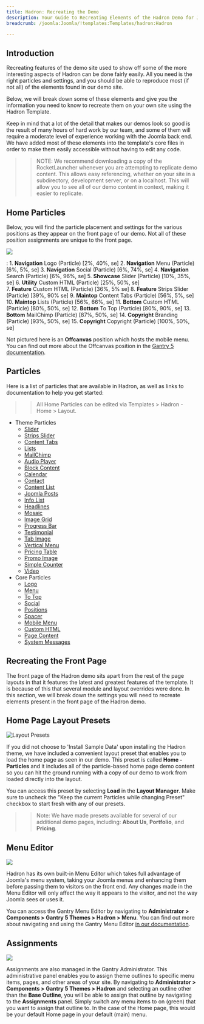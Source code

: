 ```yaml
---
title: Hadron: Recreating the Demo
description: Your Guide to Recreating Elements of the Hadron Demo for Joomla
breadcrumb: /joomla:Joomla/!templates:Templates/hadron:Hadron

---
```


Introduction
-----

Recreating features of the demo site used to show off some of the more interesting aspects of Hadron can be done fairly easily. All you need is the right particles and settings, and you should be able to reproduce most (if not all) of the elements found in our demo site.

Below, we will break down some of these elements and give you the information you need to know to recreate them on your own site using the Hadron Template.

Keep in mind that a lot of the detail that makes our demos look so good is the result of many hours of hard work by our team, and some of them will require a moderate level of experience working with the Joomla back end. We have added most of these elements into the template's core files in order to make them easily accessible without having to edit any code.

>> NOTE: We recommend downloading a copy of the RocketLauncher whenever you are attempting to replicate demo content. This allows easy referencing, whether on your site in a subdirectory, development server, or on a localhost. This will allow you to see all of our demo content in context, making it easier to replicate.

Home Particles
-----

Below, you will find the particle placement and settings for the various positions as they appear on the front page of our demo. Not all of these position assignments are unique to the front page.

![](assets/hadron2.png)

:   1. **Navigation** Logo (Particle) [2%, 40%, se]
    2. **Navigation** Menu (Particle) [6%, 5%, se]
    3. **Navigation** Social (Particle) [6%, 74%, se]
    4. **Navigation** Search (Particle) [6%, 96%, se]
    5. **Showcase** Slider (Particle) [10%, 35%, se]
    6. **Utility** Custom HTML (Particle) [25%, 50%, se]    
    7. **Feature** Custom HTML (Particle) [36%, 5% se]
    8. **Feature** Strips Slider (Particle) [39%, 90% se]
    9. **Maintop** Content Tabs (Particle) [56%, 5%, se]
    10. **Maintop** Lists (Particle) [56%, 66%, se]
    11. **Bottom** Custom HTML (Particle) [80%, 50%, se]
    12. **Bottom** To Top (Particle) [80%, 90%, se]
    13. **Bottom** MailChimp (Particle) [87%, 50%, se]
    14. **Copyright** Branding (Particle) [93%, 50%, se]
    15. **Copyright** Copyright (Particle) [100%, 50%, se]

Not pictured here is an **Offcanvas** position which hosts the mobile menu. You can find out more about the Offcanvas position in the [Gantry 5 documentation](http://docs.gantry.org/gantry5/configure/layout-manager#offcanvas-section).

Particles
-----

Here is a list of particles that are available in Hadron, as well as links to documentation to help you get started:

>> All Home Particles can be edited via Templates > Hadron - Home > Layout.

* Theme Particles
    * [Slider](particle_slider.md)
    * [Strips Slider](particle_stripsslider.md)
    * [Content Tabs](particle_contenttabs.md)
    * [Lists](particle_lists.md)
    * [MailChimp](particle_mailchimp.md)
    * [Audio Player](particle_audio.md)
    * [Block Content](particle_block.md)
    * [Calendar](particle_calendar.md)
    * [Contact](particle_contact.md)
    * [Content List](particle_contentlist.md)
    * [Joomla Posts](particle_joomla.md)
    * [Info List](particle_info.md)
    * [Headlines](particle_headlines.md)
    * [Mosaic](particle_mosaic.md)
    * [Image Grid](particle_image.md)
    * [Progress Bar](particle_progressbar.md)
    * [Testimonial](particle_testimonial.md)
    * [Tab Image](particle_tabimage.md)
    * [Vertical Menu](particle_verticalmenu.md)
    * [Pricing Table](particle_pricing.md)
    * [Promo Image](particle_promoimage.md)
    * [Simple Counter](particle_simplecounter.md)
    * [Video](particle_video.md)
* Core Particles
    - [Logo](http://docs.gantry.org/gantry5/particles/logo)
    - [Menu](http://docs.gantry.org/gantry5/particles/menu-control)
    - [To Top](http://docs.gantry.org/gantry5/particles/to-top)
    - [Social](http://docs.gantry.org/gantry5/particles/social)
    - [Positions](http://docs.gantry.org/gantry5/particles/position)
    - [Spacer](http://docs.gantry.org/gantry5/particles/spacer)
    - [Mobile Menu](http://docs.gantry.org/gantry5/particles/mobile-menu)
    - [Custom HTML](http://docs.gantry.org/gantry5/particles/custom-html)
    - [Page Content](http://docs.gantry.org/gantry5/particles/page-content)
    - [System Messages](http://docs.gantry.org/gantry5/particles/system-messages)

Recreating the Front Page
-----

The front page of the Hadron demo sits apart from the rest of the page layouts in that it features the latest and greatest features of the template. It is because of this that several module and layout overrides were done. In this section, we will break down the settings you will need to recreate elements present in the front page of the Hadron demo.

Home Page Layout Presets
-----

![Layout Presets](assets/layout_presets.png)

If you did not choose to 'Install Sample Data' upon installing the Hadron theme, we have included a convenient layout preset that enables you to load the home page as seen in our demo. This preset is called **Home - Particles** and it includes all of the particle-based home page demo content so you can hit the ground running with a copy of our demo to work from loaded directly into the layout.

You can access this preset by selecting **Load** in the **Layout Manager**. Make sure to uncheck the "Keep the current Particles while changing Preset" checkbox to start fresh with any of our presets.

>> Note: We have made presets available for several of our additional demo pages, including: **About Us**, **Portfolio**, and **Pricing**.

Menu Editor
-----

![](assets/menu_1.png)

Hadron has its own built-in Menu Editor which takes full advantage of Joomla's menu system, taking your Joomla menus and enhancing them before passing them to visitors on the front end. Any changes made in the Menu Editor will only affect the way it appears to the visitor, and not the way Joomla sees or uses it.

You can access the Gantry Menu Editor by navigating to **Administrator > Components > Gantry 5 Themes > Hadron > Menu**. You can find out more about navigating and using the Gantry Menu Editor [in our documentation](http://docs.gantry.org/gantry5/configure/menu-editor).

Assignments
-----

![](assets/assignments_1.png)

Assignments are also managed in the Gantry Administrator. This administrative panel enables you to assign theme outlines to specific menu items, pages, and other areas of your site. By navigating to **Administrator > Components > Gantry 5 Themes > Hadron** and selecting an outline other than the **Base Outline**, you will be able to assign that outline by navigating to the **Assignments** panel. Simply switch any menu items to on (green) that you want to assign that outline to. In the case of the Home page, this would be your default Home page in your default (main) menu.
